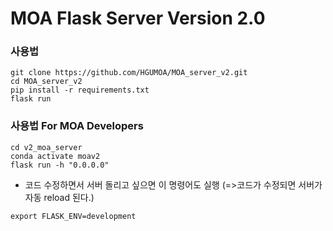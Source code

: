 # MOA Flask Server Version 2.0

### 사용법
```
git clone https://github.com/HGUMOA/MOA_server_v2.git
cd MOA_server_v2
pip install -r requirements.txt
flask run
```

### 사용법 For MOA Developers
```
cd v2_moa_server
conda activate moav2
flask run -h "0.0.0.0"
```

+ 코드 수정하면서 서버 돌리고 싶으면 이 명령어도 실행 (=>코드가 수정되면 서버가 자동 reload 된다.)
```
export FLASK_ENV=development
```
